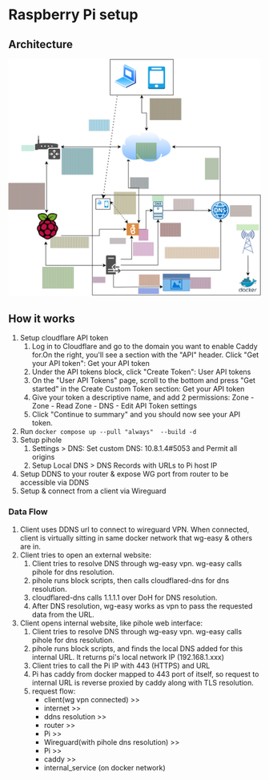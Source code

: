 # Raspberry Pi setup

## Architecture

<img src="docs/Pi-Setup-Arch.drawio.svg" />

## How it works
1. Setup cloudflare API token
    1. Log in to Cloudflare and go to the domain you want to enable Caddy for.On the right, you'll see a section with the "API" header. Click "Get your API token": Get your API token
    2. Under the API tokens block, click "Create Token": User API tokens
    3. On the "User API Tokens" page, scroll to the bottom and press "Get started" in the Create Custom Token section: Get your API token
    4. Give your token a descriptive name, and add 2 permissions:
        Zone - Zone - Read
        Zone - DNS - Edit API Token settings
    5. Click "Continue to summary" and you should now see your API token.
2. Run `docker compose up --pull "always"  --build -d`
3. Setup pihole
    1. Settings > DNS: Set custom DNS: 10.8.1.4#5053 and Permit all origins
    2. Setup Local DNS > DNS Records with URLs to Pi host IP
4. Setup DDNS to your router & expose WG port from router to be accessible via DDNS
5. Setup & connect from a client via Wireguard

### Data Flow

1. Client uses DDNS url to connect to wireguard VPN. When connected, client is virtually sitting in same docker network that wg-easy & others are in.
2. Client tries to open an external website:
    1. Client tries to resolve DNS through wg-easy vpn. wg-easy calls pihole for dns resolution.
    2. pihole runs block scripts, then calls cloudflared-dns for dns resolution.
    3. cloudflared-dns calls 1.1.1.1 over DoH for DNS resolution.
    4. After DNS resolution, wg-easy works as vpn to pass the requested data from the URL.
3. Client opens internal website, like pihole web interface:
    1. Client tries to resolve DNS through wg-easy vpn. wg-easy calls pihole for dns resolution.
    2. pihole runs block scripts, and finds the local DNS added for this internal URL. It returns pi's local network IP (192.168.1.xxx)
    3. Client tries to call the Pi IP with 443 (HTTPS) and URL
    4. Pi has caddy from docker mapped to 443 port of itself, so request to internal URL is reverse proxied by caddy along with TLS resolution.
    5. request flow:
        * client(wg vpn connected) >>
        * internet >>
        * ddns resolution >>
        * router >>
        * Pi >>
        * Wireguard(with pihole dns resolution) >>
        * Pi >>
        * caddy >>
        * internal_service (on docker network)
